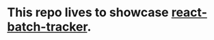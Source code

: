 # This repo lives to showcase [react-batch-tracker](https://www.npmjs.com/package/react-batch-tracker).
